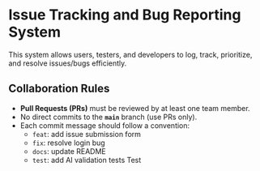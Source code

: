 # Issue Tracking and Bug Reporting System

This system allows users, testers, and developers to log, track, prioritize, and resolve issues/bugs efficiently.

## Collaboration Rules
- **Pull Requests (PRs)** must be reviewed by at least one team member.
- No direct commits to the **`main`** branch (use PRs only).
- Each commit message should follow a convention:
  - `feat`: add issue submission form
  - `fix`: resolve login bug
  - `docs`: update README
  - `test`: add AI validation tests
Test
